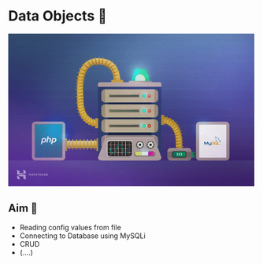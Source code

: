 # Data Objects 🙌

<img src='../resources/images/dobjects.jpg' alt="oop">

## Aim 🏹

- Reading config values from file
- Connecting to Database using MySQLi
- CRUD
- (....)
